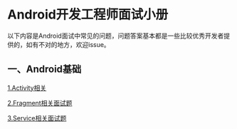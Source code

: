 # Android开发工程师面试小册 #

以下内容是Android面试中常见的问题，问题答案基本都是一些比较优秀开发者提供的，如有不对的地方，欢迎issue。

## 一、Android基础 ##

[1.Activity相关]([https://github.com/ryanlijianchang/Interview-AndroidDev/blob/master/Andorid%E5%9F%BA%E7%A1%80/Activity%E7%9B%B8%E5%85%B3%E9%9D%A2%E8%AF%95%E9%A2%98.md](https://github.com/ryanlijianchang/Interview-AndroidDev/blob/master/Andorid基础/Activity相关面试题.md))

[2.Fragment相关面试题]([https://github.com/ryanlijianchang/Interview-AndroidDev/blob/master/Andorid%E5%9F%BA%E7%A1%80/Fragment%E7%9B%B8%E5%85%B3%E9%9D%A2%E8%AF%95%E9%A2%98.md](https://github.com/ryanlijianchang/Interview-AndroidDev/blob/master/Andorid基础/Fragment相关面试题.md))

[3.Service相关面试题]([https://github.com/ryanlijianchang/Interview-AndroidDev/blob/master/Andorid%E5%9F%BA%E7%A1%80/Service%E7%9B%B8%E5%85%B3%E9%9D%A2%E8%AF%95%E9%A2%98.md](https://github.com/ryanlijianchang/Interview-AndroidDev/blob/master/Andorid基础/Service相关面试题.md))